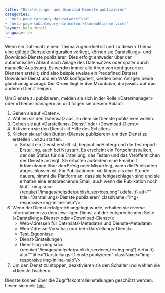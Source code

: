 ```yaml
---
title: "Darstellungs- und Download-Dienste publizieren"
categories:
- "help-page-category-datasetworkflow"
- "help-page-subcategory-datasetworkflowpublishservices"
layout: help-detail
language: de
---
```


Wenn ein Datensatz einem Thema zugeordnet ist und zu diesem Thema eine gültige Dienstekonfiguration vorliegt, können sie Darstellungs- und Download-Dienste publizieren. Dies erfolgt entweder über den automatischen Ablauf nach Anlage des Datensatzes oder später durch manuelle Auslösung. Es werden immer alle Arten von konfigurierten Diensten erstellt; sind also beispielsweise ein Predefined Dataset Download-Dienst und ein WMS konfiguriert, werden beim Anlegen beide gleichzeitig erzeugt. Der Grund liegt in den Metadaten, die jeweils auf den anderen Dienst zeigen.

Um Dienste zu publizieren, melden sie sich in der Rolle &laquo;Datenmanager&raquo; oder &laquo;Themenmanager&raquo; an und folgen sie diesem Ablauf:

1.	Gehen sie auf &laquo;Daten&raquo;.
2.	Wählen sie den Datensatz aus, zu dem sie Dienste publizieren wollen.
3.	Gehen sie auf &laquo;Darstellungs-Dienst“ oder &laquo;Download-Dienst&raquo;.
4.  Aktivieren sie den Dienst mit Hilfe des Schalters.
5.	Klicken sie auf den Button &laquo;Dienste publizieren&raquo; um den Dienst zu erstellen und zu starten.
    *	Sobald ein Dienst erstellt ist, beginnt im Hintergrund die Testreport-Erstellung, auch bei Neustart. Es erscheint ein Fortschrittsbalken, der den Status für die Erstellung, das Testen und das Veröffentlichen der Dienste anzeigt. Sie erhalten außerdem eine Email mit Infomationen über den Erfolg oder Misserfolg, wenn die Publikation abgeschlossen ist. Für Publikationen, die länger als eine Stunde dauern, nimmt die Plattform an, dass sie fehlgeschlagen sind und sie erhalten eine entsprechende Email, auch wenn die Publikation noch läuft. <img src={require("/images/help/de/publish_services.png").default} alt="" title="Darstellungs-Dienste publizieren" className="img-responsive img-inline-help"/>
6.	Wenn der Dienst erfolgreich angelegt wurde, erhalten sie diverse Informationen zu dem jeweiligen Dienst auf der entsprechenden Seite (&laquo;Darstellungs-Dienst&raquo; oder &laquo;Download-Dienst&raquo;):
    * Web-Adressen für Datensatz-Metadaten und Dienste-Metadaten
    * Web-Adresse Vorschau (nur bei &laquo;Darstellungs-Dienst&raquo;)
    * Test-Ergebnisse
    * Dienst-Einstellungen
    * Dienst-log <img src={require("/images/help/de/publish_services_testing.png").default} alt="" title="Darstellungs-Dienste publizieren" className="img-responsive img-inline-help"/>
7.	Um den Dienst zu stoppen, deaktivieren sie den Schalter und wählen sie &laquo;Dienste löschen&raquo;.

Dienste können über die Zugriffskontrolleinstellungen geschützt werden. Lesen sie mehr [hier](../../references/data/2018-03-09-reference-data-accesscontrol.md).
